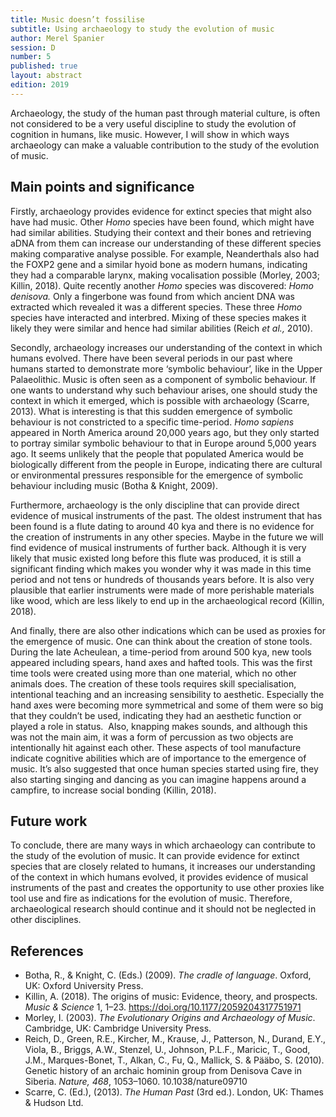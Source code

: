 ```yaml
---
title: Music doesn’t fossilise
subtitle: Using archaeology to study the evolution of music
author: Merel Spanier
session: D
number: 5
published: true
layout: abstract
edition: 2019
---
```


Archaeology, the study of the human past through material culture, is often not considered to be a very useful discipline to study the evolution of cognition in humans, like music. However, I will show in which ways archaeology can make a valuable contribution to the study of the evolution of music.   

Main points and significance
---

Firstly, archaeology provides evidence for extinct species that might also have had music. Other *Homo* species have been found, which might have had similar abilities. Studying their context and their bones and retrieving aDNA from them can increase our understanding of these different species making comparative analyse possible. For example, Neanderthals also had the FOXP2 gene and a similar hyoid bone as modern humans, indicating they had a comparable larynx, making vocalisation possible (Morley, 2003; Killin, 2018). Quite recently another *Homo* species was discovered: *Homo denisova.* Only a fingerbone was found from which ancient DNA was extracted which revealed it was a different species. These three *Homo* species have interacted and interbred. Mixing of these species makes it likely they were similar and hence had similar abilities (Reich *et al.,* 2010).

Secondly, archaeology increases our understanding of the context in which humans evolved. There have been several periods in our past where humans started to demonstrate more ‘symbolic behaviour’, like in the Upper Palaeolithic. Music is often seen as a component of symbolic behaviour. If one wants to understand why such behaviour arises, one should study the context in which it emerged, which is possible with archaeology (Scarre, 2013). What is interesting is that this sudden emergence of symbolic behaviour is not constricted to a specific time-period. *Homo sapiens* appeared in North America around 20,000 years ago, but they only started to portray similar symbolic behaviour to that in Europe around 5,000 years ago. It seems unlikely that the people that populated America would be biologically different from the people in Europe, indicating there are cultural or environmental pressures responsible for the emergence of symbolic behaviour including music (Botha & Knight, 2009).

Furthermore, archaeology is the only discipline that can provide direct evidence of musical instruments of the past. The oldest instrument that has been found is a flute dating to around 40 kya and there is no evidence for the creation of instruments in any other species. Maybe in the future we will find evidence of musical instruments of further back. Although it is very likely that music existed long before this flute was produced, it is still a significant finding which makes you wonder why it was made in this time period and not tens or hundreds of thousands years before. It is also very plausible that earlier instruments were made of more perishable materials like wood, which are less likely to end up in the archaeological record (Killin, 2018).

And finally, there are also other indications which can be used as proxies for the emergence of music. One can think about the creation of stone tools. During the late Acheulean, a time-period from around 500 kya, new tools appeared including spears, hand axes and hafted tools. This was the first time tools were created using more than one material, which no other animals does. The creation of these tools requires skill specialisation, intentional teaching and an increasing sensibility to aesthetic. Especially the hand axes were becoming more symmetrical and some of them were so big that they couldn’t be used, indicating they had an aesthetic function or played a role in status.  Also, knapping makes sounds, and although this was not the main aim, it was a form of percussion as two objects are intentionally hit against each other. These aspects of tool manufacture indicate cognitive abilities which are of importance to the emergence of music. It’s also suggested that once human species started using fire, they also starting singing and dancing as you can imagine happens around a campfire, to increase social bonding (Killin, 2018).

Future work
---

To conclude, there are many ways in which archaeology can contribute to the study of the evolution of music. It can provide evidence for extinct species that are closely related to humans, it increases our understanding of the context in which humans evolved, it provides evidence of musical instruments of the past and creates the opportunity to use other proxies like tool use and fire as indications for the evolution of music. Therefore, archaeological research should continue and it should not be neglected in other disciplines.


<div class="references">

References
---

- Botha, R., & Knight, C. (Eds.) (2009). *The cradle of language*. Oxford, UK: Oxford University Press.
- Killin, A. (2018). The origins of music: Evidence, theory, and prospects. *Music & Science* 1, 1–23. <a href="https://doi.org/10.1177/2059204317751971">https://doi.org/10.1177/2059204317751971</a>
- Morley, I. (2003). *The Evolutionary Origins and Archaeology of Music*. Cambridge, UK: Cambridge University Press.
- Reich, D., Green, R.E., Kircher, M., Krause, J., Patterson, N., Durand, E.Y., Viola, B., Briggs, A.W., Stenzel, U., Johnson, P.L.F., Maricic, T., Good, J.M., Marques-Bonet, T., Alkan, C., Fu, Q., Mallick, S. & Pääbo, S. (2010). Genetic history of an archaic hominin group from Denisova Cave in Siberia. *Nature, 468*, 1053–1060. 10.1038/nature09710
- Scarre, C. (Ed.), (2013). *The Human Past* (3rd ed.). London, UK: Thames & Hudson Ltd.
</div>